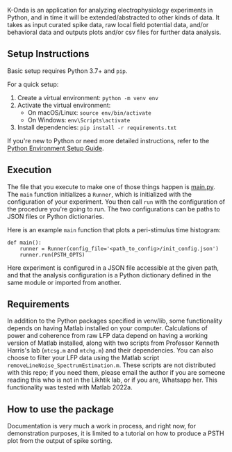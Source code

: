 K-Onda is an application for analyzing electrophysiology experiments in Python, and in time it will be extended/abstracted to other kinds of data.  It takes as input curated spike data, raw local field potential data, and/or behavioral data and outputs plots and/or csv files for further data analysis. 


## Setup Instructions

Basic setup requires Python 3.7+ and `pip`. 

For a quick setup:
1. Create a virtual environment: `python -m venv env`
2. Activate the virtual environment:
   - On macOS/Linux: `source env/bin/activate`
   - On Windows: `env\Scripts\activate`
3. Install dependencies: `pip install -r requirements.txt`

If you're new to Python or need more detailed instructions, refer to the [Python Environment Setup Guide](https://realpython.com/python-virtual-environments-a-primer/).


## Execution

The file that you execute to make one of those things happen is [main.py](main.py). The `main` function initializes a `Runner`, which is initialized with the configuration of your experiment.  You then call `run` with the configuration of the procedure you're going to run.  The two configurations can be paths to JSON files or Python dictionaries.  

Here is an example `main` function that plots a peri-stimulus time histogram:
```
def main():
    runner = Runner(config_file='<path_to_config>/init_config.json')
    runner.run(PSTH_OPTS)
```
Here experiment is configured in a JSON file accessible at the given path, and that the analysis configuration is a Python dictionary defined in the same module or imported from another. 


## Requirements

In addition to the Python packages specified in venv/lib, some functionality depends on having Matlab installed on your computer.  Calculations of power and coherence from raw LFP data depend on having a working version of Matlab installed, along with two scripts from Professor Kenneth Harris's lab (`mtcsg.m` and `mtchg.m`) and their dependencies. You can also choose to filter your LFP data using the Matlab script `removeLineNoise_SpectrumEstimation.m`. These scripts are not distributed with this repo; if you need them, please email the author if you are someone reading this who is not in the Likhtik lab, or if you are, Whatsapp her. This functionality was tested with Matlab 2022a.


## How to use the package

Documentation is very much a work in process, and right now, for demonstration purposes, it is limited to a tutorial on how to produce a PSTH plot from the output of spike sorting.  







